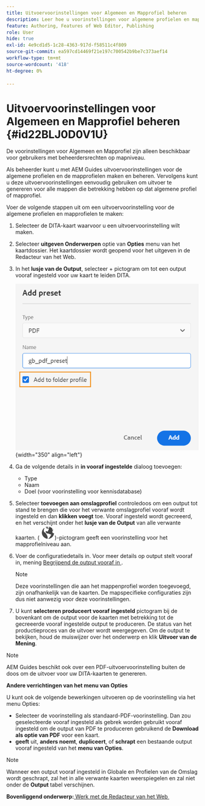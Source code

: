 ```yaml
---
title: Uitvoervoorinstellingen voor Algemeen en Mapprofiel beheren
description: Leer hoe u voorinstellingen voor algemene profielen en mapprofielen als gebruikers met beheerdersrechten in AEM Guides maakt, bewerkt, hernoemt, dupliceert en verwijdert.
feature: Authoring, Features of Web Editor, Publishing
role: User
hide: true
exl-id: 4e9cd1d5-1c28-4363-917d-f58511c4f809
source-git-commit: ea597cd14469f21e197c700542b9be7c373aef14
workflow-type: tm+mt
source-wordcount: '418'
ht-degree: 0%

---
```


# Uitvoervoorinstellingen voor Algemeen en Mapprofiel beheren {#id22BLJ0D0V1U}

De voorinstellingen voor Algemeen en Mapprofiel zijn alleen beschikbaar voor gebruikers met beheerdersrechten op mapniveau.

Als beheerder kunt u met AEM Guides uitvoervoorinstellingen voor de algemene profielen en de mapprofielen maken en beheren. Vervolgens kunt u deze uitvoervoorinstellingen eenvoudig gebruiken om uitvoer te genereren voor alle mappen die betrekking hebben op dat algemene profiel of mapprofiel.

Voer de volgende stappen uit om een uitvoervoorinstelling voor de algemene profielen en mapprofielen te maken:

1. Selecteer de DITA-kaart waarvoor u een uitvoervoorinstelling wilt maken.
1. Selecteer **uitgeven Onderwerpen** optie van **Opties** menu van het kaartdossier. Het kaartdossier wordt geopend voor het uitgeven in de Redacteur van het Web.
1. In het **lusje van de Output**, selecteer + pictogram om tot een output vooraf ingesteld voor uw kaart te leiden DITA.

   ![](images/add-global-output-preset.png){width="350" align="left"}

1. Ga de volgende details in **in vooraf ingestelde** dialoog toevoegen:
   - Type
   - Naam
   - Doel \(voor voorinstelling voor kennisdatabase\)
1. Selecteer **toevoegen aan omslagprofiel** controledoos om een output tot stand te brengen die voor het verwante omslagprofiel vooraf wordt ingesteld en dan **klikken voegt** toe. Vooraf ingesteld wordt gecreeerd, en het verschijnt onder het **lusje van de Output** van alle verwante kaarten. \( ![](images/global-preset-icon.svg)\)-pictogram geeft een voorinstelling voor het mapprofielniveau aan.
1. Voer de configuratiedetails in. Voor meer details op output stelt vooraf in, mening [&#x200B; Begrijpend de output vooraf in &#x200B;](./generate-output-understand-presets.md).

   >[!NOTE]
   >
   > Deze voorinstellingen die aan het mappenprofiel worden toegevoegd, zijn onafhankelijk van de kaarten. De mapspecifieke configuraties zijn dus niet aanwezig voor deze voorinstellingen.

1. U kunt **selecteren produceert vooraf ingesteld** pictogram bij de bovenkant om de output voor de kaarten met betrekking tot de gecreeerde vooraf ingestelde output te produceren. De status van het productieproces van de uitvoer wordt weergegeven. Om de output te bekijken, houd de muiswijzer over het onderwerp en klik **Uitvoer van de Mening**.

>[!NOTE]
>
> AEM Guides beschikt ook over een PDF-uitvoervoorinstelling buiten de doos om de uitvoer voor uw DITA-kaarten te genereren.

**Andere verrichtingen van het menu van Opties**

U kunt ook de volgende bewerkingen uitvoeren op de voorinstelling via het menu Opties:

- Selecteer de voorinstelling als standaard-PDF-voorinstelling. Dan zou geselecteerde vooraf ingesteld als gebrek worden gebruikt vooraf ingesteld om de output van PDF te produceren gebruikend de **Download als optie van PDF** voor een kaart.
- **geeft** uit, **anders noemt**, **dupliceert**, of **schrapt** een bestaande output vooraf ingesteld van het **menu van Opties**.

>[!NOTE]
>
> Wanneer een output vooraf ingesteld in Globale en Profielen van de Omslag wordt geschrapt, zal het in alle verwante kaarten weerspiegelen en zal niet onder de **Output** tabel verschijnen.

**Bovenliggend onderwerp:**&#x200B;[&#x200B; Werk met de Redacteur van het Web &#x200B;](web-editor.md)
